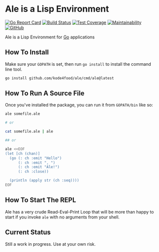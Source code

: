 # Ale is a Lisp Environment

[![Go Report Card](https://goreportcard.com/badge/github.com/kode4food/ale)](https://goreportcard.com/report/github.com/kode4food/ale) [![Build Status](https://app.travis-ci.com/kode4food/ale.svg?branch=main)](https://app.travis-ci.com/kode4food/ale) [![Test Coverage](https://api.codeclimate.com/v1/badges/bcf86d6aa52ebaaed63f/test_coverage)](https://codeclimate.com/github/kode4food/ale/test_coverage) [![Maintainability](https://api.codeclimate.com/v1/badges/bcf86d6aa52ebaaed63f/maintainability)](https://codeclimate.com/github/kode4food/ale/maintainability) [![GitHub](https://img.shields.io/github/license/kode4food/ale)](https://github.com/kode4food/ale/blob/main/LICENSE.md)

Ale is a Lisp Environment for [Go](https://golang.org/) applications

## How To Install

Make sure your `GOPATH` is set, then run `go install` to install the command line tool.

```bash
go install github.com/kode4food/ale/cmd/ale@latest
```

## How To Run A Source File

Once you've installed the package, you can run it from `GOPATH/bin` like so:

```bash
ale somefile.ale

# or

cat somefile.ale | ale

## or

ale <<EOF
(let [ch (chan)]
  (go (: ch :emit "Hello")
      (: ch :emit ", ")
      (: ch :emit "Ale!")
      (: ch :close))

  (println (apply str (ch :seq))))
EOF
```

## How To Start The REPL

Ale has a very crude Read-Eval-Print Loop that will be more than happy
to start if you invoke `ale` with no arguments from your shell.

## Current Status

Still a work in progress. Use at your own risk.
